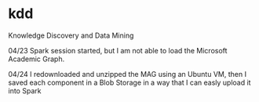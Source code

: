 # kdd
Knowledge Discovery and Data Mining

04/23 Spark session started, but I am not able to load the Microsoft Academic Graph.

04/24 I redownloaded and unzipped the MAG using an Ubuntu VM, then I saved each component in a Blob Storage in a way that I can easly upload it into Spark
